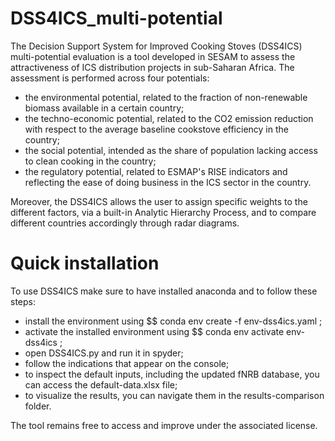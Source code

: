 # DSS4ICS_multi-potential

The Decision Support System for Improved Cooking Stoves (DSS4ICS) multi-potential evaluation is a tool developed in SESAM to assess the attractiveness of ICS distribution projects in sub-Saharan Africa. The assessment is performed across four potentials:
- the environmental potential, related to the fraction of non-renewable biomass available in a certain country;
- the techno-economic potential, related to the CO2 emission reduction with respect to the average baseline cookstove efficiency in the country;
- the social potential, intended as the share of population lacking access to clean cooking in the country;
- the regulatory potential, related to ESMAP's RISE indicators and reflecting the ease of doing business in the ICS sector in the country.

Moreover, the DSS4ICS allows the user to assign specific weights to the different factors, via a built-in Analytic Hierarchy Process, and to compare different countries accordingly through radar diagrams.

# Quick installation
To use DSS4ICS make sure to have installed anaconda and to follow these steps:
- install the environment using $$ conda env create -f env-dss4ics.yaml  ;
- activate the installed environment using $$ conda env activate env-dss4ics  ;
- open DSS4ICS.py and run it in spyder;
- follow the indications that appear on the console;
- to inspect the default inputs, including the updated fNRB database, you can access the default-data.xlsx file;
- to visualize the results, you can navigate them in the results-comparison folder.

The tool remains free to access and improve under the associated license.
